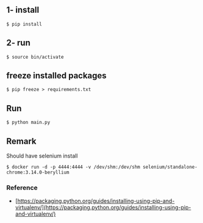 




## 1- install
```
$ pip install
```

## 2- run 
```
$ source bin/activate
```

## freeze installed packages
```
$ pip freeze > requirements.txt

```

## Run
```
$ python main.py
```

## Remark 
Should have selenium install
```
$ docker run -d -p 4444:4444 -v /dev/shm:/dev/shm selenium/standalone-chrome:3.14.0-beryllium
```

### Reference

 - [https://packaging.python.org/guides/installing-using-pip-and-virtualenv/](https://packaging.python.org/guides/installing-using-pip-and-virtualenv/)
